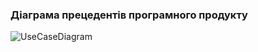 ### Діаграма прецедентів програмного продукту
![UseCaseDiagram](https://github.com/oleksandrblazhko/ai-215-smolkin/assets/101869573/730a9899-ac52-453c-8cc4-59fb0591bdbd)
